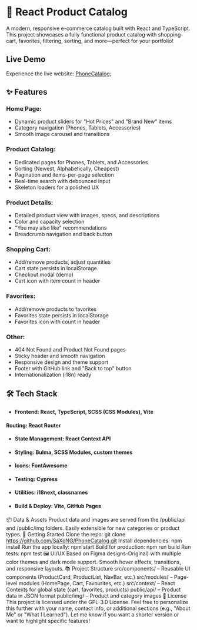 # 📱 React Product Catalog
A modern, responsive e-commerce catalog built with React and TypeScript. This project showcases a fully functional product catalog with shopping cart, favorites, filtering, sorting, and more—perfect for your portfolio!

## Live Demo
Experience the live website:  [PhoneCatalog](https://saxong.github.io/PhoneCatalog/);
## ✨ Features
### Home Page:
- Dynamic product sliders for "Hot Prices" and "Brand New" items
- Category navigation (Phones, Tablets, Accessories)
- Smooth image carousel and transitions
### Product Catalog:
- Dedicated pages for Phones, Tablets, and Accessories
- Sorting (Newest, Alphabetically, Cheapest)
- Pagination and items-per-page selection
- Real-time search with debounced input
- Skeleton loaders for a polished UX
### Product Details:
- Detailed product view with images, specs, and descriptions
- Color and capacity selection
- "You may also like" recommendations
- Breadcrumb navigation and back button
### Shopping Cart:
- Add/remove products, adjust quantities
- Cart state persists in localStorage
- Checkout modal (demo)
- Cart icon with item count in header
### Favorites:
- Add/remove products to favorites
- Favorites state persists in localStorage
- Favorites icon with count in header
### Other:
- 404 Not Found and Product Not Found pages
- Sticky header and smooth navigation
- Responsive design and theme support
- Footer with GitHub link and "Back to top" button
- Internationalization (i18n) ready

## 🛠️ Tech Stack
- #### Frontend: React, TypeScript, SCSS (CSS Modules), Vite
 #### Routing: React Router
- #### State Management: React Context API
- #### Styling: Bulma, SCSS Modules, custom themes
- #### Icons: FontAwesome
- #### Testing: Cypress
- #### Utilities: i18next, classnames
- #### Build & Deploy: Vite, GitHub Pages
📦 Data & Assets
Product data and images are served from the /public/api and /public/img folders.
Easily extensible for new categories or product types.
🚀 Getting Started
Clone the repo:
git clone https://github.com/SaXoNG/PhoneCatalog.git
Install dependencies:
npm install
Run the app locally:
npm start
Build for production:
npm run build
Run tests:
npm test
🖼️ UI/UX
Based on Figma designs-Original) with multiple color themes and dark mode support.
Smooth hover effects, transitions, and responsive layouts.
📚 Project Structure
src/components/ – Reusable UI components (ProductCard, ProductList, NavBar, etc.)
src/modules/ – Page-level modules (HomePage, Cart, Favourites, etc.)
src/context/ – React Contexts for global state (cart, favorites, products)
public/api/ – Product data in JSON format
public/img/ – Product and category images
📝 License
This project is licensed under the GPL-3.0 License.
Feel free to personalize this further with your name, contact info, or additional sections (e.g., "About Me" or "What I Learned"). Let me know if you want a shorter version or want to highlight specific features!
